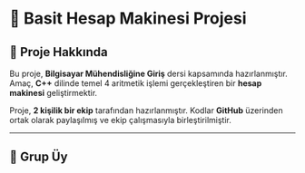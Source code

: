 # 🧮 Basit Hesap Makinesi Projesi

## 📘 Proje Hakkında

Bu proje, **Bilgisayar Mühendisliğine Giriş** dersi kapsamında hazırlanmıştır.
Amaç, **C++** dilinde temel 4 aritmetik işlemi gerçekleştiren bir **hesap makinesi** geliştirmektir.

Proje, **2 kişilik bir ekip** tarafından hazırlanmıştır. Kodlar **GitHub** üzerinden ortak olarak paylaşılmış ve ekip çalışmasıyla birleştirilmiştir.

---

## 👥 Grup Üy
